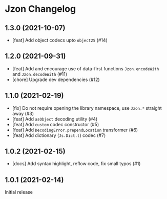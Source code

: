 # Jzon Changelog

## 1.3.0 (2021-10-07) <a name="1.3.0"></a>

* [feat] Add object codecs upto `object25` (#14)

## 1.2.0 (2021-09-31) <a name="1.2.0"></a>

* [feat] Add and encourage use of data-first functions `Jzon.encodeWith` and `Jzon.decodeWith` (#11)
* [chore] Upgrade dev dependencies (#12)

## 1.1.0 (2021-02-19) <a name="1.1.0"></a>

* [fix] Do not require opening the library namespace, use `Jzon.*` straight away (#3)
* [feat] Add `asObject` decoding utility (#4)
* [feat] Add `custom` codec constructor (#5)
* [feat] Add `DecodingError.prependLocation` transformer (#6)
* [feat] Add dictionary (`Js.Dict.t`) codec (#7)

## 1.0.2 (2021-02-15) <a name="1.0.2"></a>

* [docs] Add syntax highlight, reflow code, fix small typos (#1)

## 1.0.1 (2021-02-14) <a name="1.0.1"></a>

Initial release

